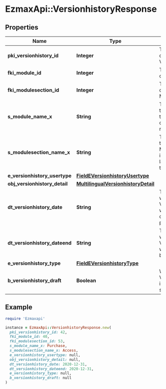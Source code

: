 # EzmaxApi::VersionhistoryResponse

## Properties

| Name | Type | Description | Notes |
| ---- | ---- | ----------- | ----- |
| **pki_versionhistory_id** | **Integer** | The unique ID of the Versionhistory |  |
| **fki_module_id** | **Integer** | The unique ID of the Module | [optional] |
| **fki_modulesection_id** | **Integer** | The unique ID of the Modulesection | [optional] |
| **s_module_name_x** | **String** | The Name of the Module in the language of the requester | [optional] |
| **s_modulesection_name_x** | **String** | The Name of the Modulesection in the language of the requester | [optional] |
| **e_versionhistory_usertype** | [**FieldEVersionhistoryUsertype**](FieldEVersionhistoryUsertype.md) |  | [optional] |
| **obj_versionhistory_detail** | [**MultilingualVersionhistoryDetail**](MultilingualVersionhistoryDetail.md) |  |  |
| **dt_versionhistory_date** | **String** | The date  at which the Versionhistory was published or should be published |  |
| **dt_versionhistory_dateend** | **String** | The date  at which the Versionhistory will no longer be visible | [optional] |
| **e_versionhistory_type** | [**FieldEVersionhistoryType**](FieldEVersionhistoryType.md) |  |  |
| **b_versionhistory_draft** | **Boolean** | Whether the Versionhistory is published or still a draft |  |

## Example

```ruby
require 'Ezmaxapi'

instance = EzmaxApi::VersionhistoryResponse.new(
  pki_versionhistory_id: 42,
  fki_module_id: 40,
  fki_modulesection_id: 53,
  s_module_name_x: Purchase,
  s_modulesection_name_x: Access,
  e_versionhistory_usertype: null,
  obj_versionhistory_detail: null,
  dt_versionhistory_date: 2020-12-31,
  dt_versionhistory_dateend: 2020-12-31,
  e_versionhistory_type: null,
  b_versionhistory_draft: null
)
```

